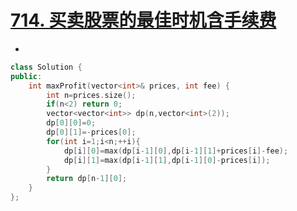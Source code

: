 # [714. 买卖股票的最佳时机含手续费](https://leetcode-cn.com/problems/best-time-to-buy-and-sell-stock-with-transaction-fee/)

+ 

```cpp
class Solution {
public:
    int maxProfit(vector<int>& prices, int fee) {
        int n=prices.size();
        if(n<2) return 0;
        vector<vector<int>> dp(n,vector<int>(2));
        dp[0][0]=0;
        dp[0][1]=-prices[0];
        for(int i=1;i<n;++i){
            dp[i][0]=max(dp[i-1][0],dp[i-1][1]+prices[i]-fee);
            dp[i][1]=max(dp[i-1][1],dp[i-1][0]-prices[i]);
        }
        return dp[n-1][0];
    }
};
```
